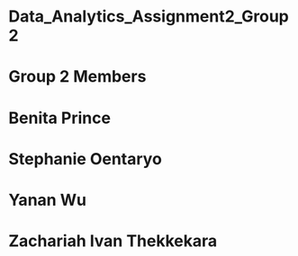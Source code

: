 # Data_Analytics_Assignment2_Group2

# Group 2 Members
# Benita Prince
# Stephanie Oentaryo
# Yanan Wu
# Zachariah Ivan Thekkekara
